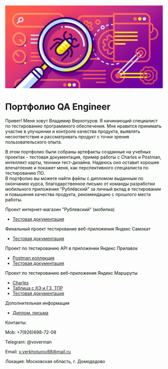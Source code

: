 ![Header](https://github.com/wren777/wren777/blob/main/assets/quality-assurance-application-development-2048x1075.jpg)

# Портфолио QA Engineer 

<font color=»white»>Привет! Меня зовут Владимир Верхотуров. Я начинающий специалист по тестированию программного обеспечения. Мне нравится принимать участие в улучшении и контроле качества продукта, выявлять несоответствия и рассматривать продукт с точки зрения пользовательского опыта.  
</font>

<font color=»white»> В этом портфолио были собраны артефакты созданные на учебных проектах - тестовая документация, пример работы с Charles и Postman, интеллект карты, техники тест-дизайна. Надеюсь оно оставит хорошее впечатление и покажет меня, как перспективного специалиста по тестированию ПО.  
В портфолио вы можете найти файлы с дипломом выданным по окончанию курса, благодарственное письмо от команды разработки мобильного приложения "Рублёвский" за личный вклад в тестировании и повышения качества продукта, рекомендацию с прошлого места работы. 


</font>

<font color=»white»>Проект интернет-магазин "Рублевский" (мобилка)
</font>

- [Тестовая документация](https://github.com/wren777/Test_Doc_Rublevsky)


<font color=»white»>Финальный проект тестирование веб-приложения Яндекс Самокат  
</font>

- [Тестовая документация](https://github.com/wren777/Mindemap-and-BlockDiagram)



 <font color=»white»>Проект по тестированию API в приложении Яндекс Прилавок
</font>

- [Postman коллекция](https://github.com/wren777/Postman-Collection)
- [Тестовая документация](https://github.com/wren777/Testing-Report)

<font color=»white»>Проект по тестированию веб-приложения Яндекс Маршруты
</font>

- [Charles](https://github.com/wren777/CharlesProxy-)
- [Таблица с КЭ и ГЗ, ТПР](https://github.com/wren777/Test-desinger)
- [Тестовая документация](https://github.com/wren777/BugReport)


<font color=»white»>Дополнительная информация 
</font>

- [Диплом, письма](https://github.com/wren777/additional-information)  


<font color=»white»>Контакты:
</font>

<font color=»white»>Mob: +7(926)698-72-08 
</font>

<font color=»white»>Telegram: @voverman 
</font>

<font color=»white»>Email: v.verkhoturov88@mail.ru
</font>

<font color=»white»>Локация: Московская область, г. Домодедово 
</font>


